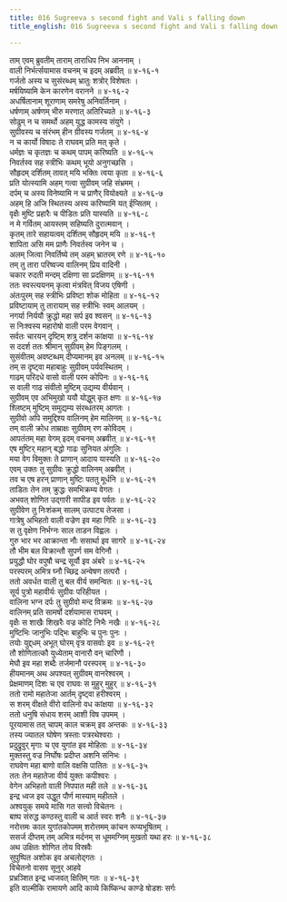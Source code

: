```yaml
---
title: 016 Sugreeva s second fight and Vali s falling down
title_english: 016 Sugreeva s second fight and Vali s falling down

---
```


<div class="audioEmbed"  caption="श्रीराम-हरिसीताराममूर्ति-घनपाठिभ्यां वचनम्" src="https://archive.org/download/Ramayana-recitation-Sriram-harisItArAmamUrti-Ghanapaati-v2/Kanda_4/Kanda_4_KSK-016-Vali_Vadhaha.mp3"></div>

ताम् एवम् ब्रुवतीम् ताराम् ताराधिप निभ आननाम् ।  
वाली निर्भर्त्सयामास वचनम् च इदम् अब्रवीत् ॥ ४-१६-१  
गर्जतो अस्य च सुसंरब्धम् भ्रातुः शत्रोर् विशेषतः ।  
मर्षयिष्यामि केन कारणेन वरानने ॥ ४-१६-२  
अधर्षितानाम् शूराणाम् समरेषु अनिवर्तिनाम् ।  
धर्षणाम् अर्षणम् भीरु मरणात् अतिरिच्यते ॥ ४-१६-३  
सोढुम् न च समर्थो अहम् युद्ध कामस्य संयुगे ।  
सुग्रीवस्य च संरंभम् हीन ग्रीवस्य गर्जतम् ॥ ४-१६-४  
न च कार्यो विषादः ते राघवम् प्रति मत् कृते ।  
धर्मज्ञः च कृतज्ञः च कथम् पापम् करिष्यति ॥ ४-१६-५  
निवर्तस्व सह स्त्रीभिः कथम् भूयो अनुगच्छसि ।  
सौहृदम् दर्शितम् तावत् मयि भक्तिः त्वया कृता ॥ ४-१६-६  
प्रति योत्स्यामि अहम् गत्वा सुग्रीवम् जहि संभ्रमम् ।  
दर्पम् च अस्य विनेष्यामि न च प्राणैर् वियोक्ष्यते ॥ ४-१६-७  
अहम् हि अजि स्थितस्य अस्य करिष्यामि यत् ईप्सितम् ।  
वृक्षैः मुष्टि प्रहारैः च पीडितः प्रति यास्यति ॥ ४-१६-८  
न मे गर्वितम् आयस्तम् सहिष्यति दुरात्मवान् ।  
कृतम् तारे सहायत्वम् दर्शितम् सौहृदम् मयि ॥ ४-१६-९  
शापिता असि मम प्राणैः निवर्तस्व जनेन च ।  
अलम् जित्वा निवर्तिष्ये तम् अहम् भ्रातरम् रणे ॥ ४-१६-१०  
तम् तु तारा परिष्वज्य वालिनम् प्रिय वादिनी ।  
चकार रुदती मन्दम् दक्षिणा सा प्रदक्षिणम् ॥ ४-१६-११  
ततः स्वस्त्ययनम् कृत्वा मंत्रवित् विजय एषिणी ।  
अंतःपुरम् सह स्त्रीभिः प्रविष्टा शोक मोहिता ॥ ४-१६-१२  
प्रविष्टायाम् तु तारायाम् सह स्त्रीभिः स्वम् आलयम् ।  
नगर्या निर्ययौ क्रुद्धो महा सर्प इव श्वसन् ॥ ४-१६-१३  
स निःश्वस्य महारोषो वाली परम वेगवान् ।  
सर्वतः चारयन् दृष्टिम् शत्रु दर्शन कांक्षया ॥ ४-१६-१४  
स ददर्श ततः श्रीमान् सुग्रीवम् हेम पिङ्गलम् ।  
सुसंवीतम् अवष्टब्धम् दीप्यमानम् इव अनलम् ॥ ४-१६-१५  
तम् स दृष्ट्वा महाबाहुः सुग्रीवम् पर्यवस्थितम् ।  
गाढम् परिदधे वासो वाली परम कोपिनः ॥ ४-१६-१६  
स वाली गाढ संवीतो मुष्टिम् उद्यम्य वीर्यवान् ।  
सुग्रीवम् एव अभिमुखो ययौ योद्धुम् कृत क्षणः ॥ ४-१६-१७  
श्लिष्टम् मुष्टिम् समुद्यम्य संरब्धतरम् आगतः ।  
सुग्रीवो अपि समुद्दिश्य वालिनम् हेम मालिनम् ॥ ४-१६-१८  
तम् वाली क्रोध ताम्राक्षः सुग्रीवम् रण कोविदम् ।  
आपतंतम् महा वेगम् इदम् वचनम् अब्रवीत् ॥ ४-१६-१९  
एष मुष्टिर् महान् बद्धो गाढः सुनियत अंगुलिः ।  
मया वेग विमुक्तः ते प्राणान् आदाय यास्यति ॥ ४-१६-२०  
एवम् उक्तः तु सुग्रीवः क्रुद्धो वालिनम् अब्रवीत् ।  
तव च एष हरन् प्राणान् मुष्टिः पततु मूर्धनि ॥ ४-१६-२१  
ताडितः तेन तम् क्रुद्धः समभिक्रम्य वेगतः ।  
अभवत् शोणित उद्गारी सापीड इव पर्वतः ॥ ४-१६-२२  
सुग्रीवेण तु निःशंकम् सालम् उत्पाट्य तेजसा ।  
गात्रेषु अभिहतो वाली वज्रेण इव महा गिरिः ॥ ४-१६-२३  
स तु वृक्षेण निर्भग्नः साल ताडन विह्वलः ।  
गुरु भार भर आक्रान्ता नौः ससार्था इव सागरे ॥ ४-१६-२४  
तौ भीम बल विक्रान्तौ सुपर्ण सम वेगिनौ ।  
प्रयुद्धौ घोर वपुषौ चन्द्र सूर्यौ इव अंबरे ॥ ४-१६-२५  
परस्परम् अमित्र घ्नौ च्छिद्र अन्वेषण तत्परौ ।  
ततो अवर्धत वाली तु बल वीर्य समन्वितः ॥ ४-१६-२६  
सूर्य पुत्रो महावीर्यः सुग्रीवः परिहीयत ।  
वालिना भग्न दर्पः तु सुग्रीवो मन्द विक्रमः ॥ ४-१६-२७  
वालिनम् प्रति सामर्षो दर्शयामास राघवम् ।  
वृक्षैः स शाखैः शिखरैः वज्र कोटि निभैः नखैः ॥ ४-१६-२८  
मुष्टिभिः जानुभिः पद्भिः बाहुभिः च पुनः पुनः ।  
तयोः युद्द्धम् अभूत् घोरम् वृत्र वासवोः इव ॥ ४-१६-२९  
तौ शोणितात्कौ युध्येताम् वानारौ वन् चारिणौ ।  
मेघौ इव महा शब्दैः तर्जमानौ परस्परम् ॥ ४-१६-३०  
हीयमानम् अथ अपश्यत् सुग्रीवम् वानरेश्वरम् ।  
प्रेक्षमाणम् दिशः च एव राघवः स मुहुर् मुहुर् ॥ ४-१६-३१  
ततो रामो महातेजा आर्तम् दृष्ट्वा हरीश्वरम् ।  
स शरम् वीक्षते वीरो वालिनो वध कांक्षया ॥ ४-१६-३२  
ततो धनुषि संधाय शरम् आशी विष उपमम् ।  
पूरयामास तत् चापम् काल चक्रम् इव अन्तकः ॥ ४-१६-३३  
तस्य ज्यातल घोषेण त्रस्ताः पत्ररथेश्वराः ।  
प्रदुद्रुवुर् मृगाः च एव युगांत इव मोहिताः ॥ ४-१६-३४  
मुक्तस्तु वज्र निर्घोषः प्रदीप्त अशनि संनिभः ।  
राघवेण महा बाणो वालि वक्षसि पातितः ॥ ४-१६-३५  
ततः तेन महातेजा वीर्य युक्तः कपीश्वरः ।  
वेगेन अभिहतो वाली निपपात मही तले ॥ ४-१६-३६  
इन्द्र ध्वज इव उद्धूत पौर्ण मास्याम् महीतले ।  
अश्वयुक् समये मासि गत सत्त्वो विचेतनः ।  
बाष्प संरुद्ध कण्ठस्तु वाली च आर्त स्वरः शनैः ॥ ४-१६-३७  
नरोत्तमः काल युगांतकोपमम् शरोत्तमम् कांचन रूप्यभूषितम् ।  
ससर्ज दीप्तम् तम् अमित्र मर्दनम् स धूममग्निम् मुखतो यथा हरः ॥ ४-१६-३८  
अथ उक्षितः शोणित तोय विस्रवैः  
सुपुष्पित अशोक इव अचलोद्गतः ।  
विचेतनो वासव सूनुर् आहवे  
प्रभ्रञ्शित इन्द्र ध्वजवत् क्षितिम् गतः ॥ ४-१६-३९  
इति वाल्मीकि रामायणे आदि काव्ये किष्किन्ध काण्डे षोडशः सर्गः
